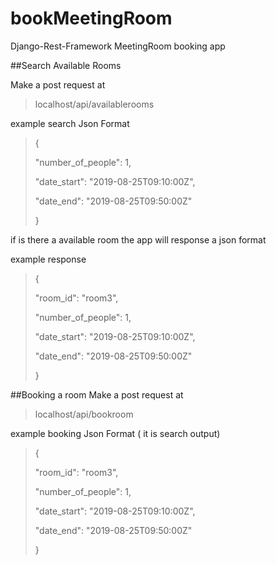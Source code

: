 # bookMeetingRoom

Django-Rest-Framework MeetingRoom booking app

##Search Available Rooms

Make a post request at 

>localhost/api/availablerooms

example search Json Format
>{
>
>"number_of_people": 1,
>
>"date_start": "2019-08-25T09:10:00Z",
>
>"date_end": "2019-08-25T09:50:00Z"
>
>}

if is there a available room the app will response a json format

example response

>{
>
>"room_id": "room3",
>
>"number_of_people": 1,
>
>"date_start": "2019-08-25T09:10:00Z",
>
>"date_end": "2019-08-25T09:50:00Z"
>
>}


##Booking a room
Make a post request at
>localhost/api/bookroom
>

example booking Json Format ( it is search output)

>{
>
>"room_id": "room3",
>
>"number_of_people": 1,
>
>"date_start": "2019-08-25T09:10:00Z",
>
>"date_end": "2019-08-25T09:50:00Z"
>
>}